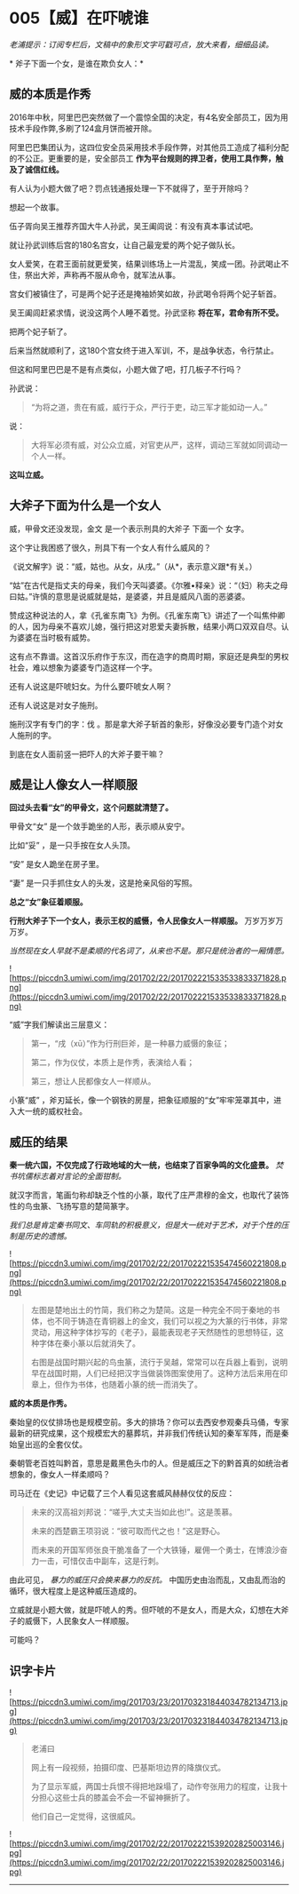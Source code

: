 # 005【威】在吓唬谁

 *老浦提示：订阅专栏后，文稿中的象形文字可戳可点，放大来看，细细品读。*

 * 斧子下面一个女，是谁在欺负女人：*  

## 威的本质是作秀

2016年中秋，阿里巴巴突然做了一个震惊全国的决定，有4名安全部员工，因为用技术手段作弊,多刷了124盒月饼而被开除。

阿里巴巴集团认为，这四位安全员采用技术手段作弊，对其他员工造成了福利分配的不公正。更重要的是，安全部员工 **作为平台规则的捍卫者，使用工具作弊，触及了诚信红线。**

有人认为小题大做了吧？罚点钱通报处理一下不就得了，至于开除吗？

想起一个故事。

伍子胥向吴王推荐齐国大牛人孙武，吴王阖闾说：有没有真本事试试吧。

就让孙武训练后宫的180名宫女，让自己最宠爱的两个妃子做队长。

女人爱笑，在君王面前就更爱笑，结果训练场上一片混乱，笑成一团。孙武喝止不住，祭出大斧，声称再不服从命令，就军法从事。

宫女们被镇住了，可是两个妃子还是掩袖娇笑如故，孙武喝令将两个妃子斩首。

吴王阖闾赶紧求情，说没这两个人睡不着觉。孙武坚称 **将在军，君命有所不受。**

把两个妃子斩了。

后来当然就顺利了，这180个宫女终于进入军训，不，是战争状态，令行禁止。

但这和阿里巴巴是不是有点类似，小题大做了吧，打几板子不行吗？

孙武说：

> “为将之道，贵在有威，威行于众，严行于吏，动三军才能如动一人。”

说：

> 大将军必须有威，对公众立威，对官吏从严，这样，调动三军就如同调动一个人一样。

 **这叫立威。**

## 大斧子下面为什么是一个女人

威，甲骨文还没发现，金文 是一个表示刑具的大斧子 下面一个 女字。

这个字让我困惑了很久，刑具下有一个女人有什么威风的？

《说文解字》说：“威，姑也。从女，从戌。”（从*，表示意义跟*有关。）

“姑”在古代是指丈夫的母亲，我们今天叫婆婆。《尔雅•释亲》说：“（妇）称夫之母曰姑。”许慎的意思是说威就是姑，是婆婆，并且是威风八面的恶婆婆。

赞成这种说法的人，拿《孔雀东南飞》为例。《孔雀东南飞》讲述了一个叫焦仲卿的人，因为母亲不喜欢儿媳，强行把这对恩爱夫妻拆散，结果小两口双双自尽。认为婆婆在当时极有威势。

这有点不靠谱。这首汉乐府作于东汉，而在造字的商周时期，家庭还是典型的男权社会，难以想象为婆婆专门造这样一个字。

还有人说这是吓唬妇女。为什么要吓唬女人啊？

还有人说这是对女子施刑。

施刑汉字有专门的字：伐 。那是拿大斧子斩首的象形，好像没必要专门造个对女人施刑的字。

到底在女人面前竖一把吓人的大斧子要干嘛？

## 威是让人像女人一样顺服

 **回过头去看“女”的甲骨文，这个问题就清楚了。**

甲骨文“女” 是一个敛手跪坐的人形，表示顺从安宁。

比如“妥” ，是一只手按在女人头顶。

“安” 是女人跪坐在房子里。

“妻” 是一只手抓住女人的头发，这是抢亲风俗的写照。

 **总之“女”象征着顺服。**

 **行刑大斧子下一个女人，表示王权的威慑，令人民像女人一样顺服。** 万岁万岁万万岁。

 *当然现在女人早就不是柔顺的代名词了，从来也不是。那只是统治者的一厢情愿。*

![https://piccdn3.umiwi.com/img/201702/22/201702221533533833371828.png](https://piccdn3.umiwi.com/img/201702/22/201702221533533833371828.png)

“威”字我们解读出三层意义：

> 第一，“戌（xū）”作为行刑巨斧，是一种暴力威慑的象征；
> 
> 第二，作为仪仗，本质上是作秀，表演给人看；
> 
> 第三，想让人民都像女人一样顺从。

小篆“威” ，斧刃延长，像一个钢铁的房屋，把象征顺服的“女”牢牢笼罩其中，进入大一统的威权社会。

## 威压的结果

 **秦一统六国，不仅完成了行政地域的大一统，也结束了百家争鸣的文化盛景。**  *焚书坑儒标志着对言论的全面钳制。*

就汉字而言，笔画匀称却缺乏个性的小篆，取代了庄严肃穆的金文，也取代了装饰性的鸟虫篆、飞扬写意的楚简篆字。

 *我们总是肯定秦书同文、车同轨的积极意义，但是大一统对于艺术，对于个性的压制是历史的遗憾。*

![https://piccdn3.umiwi.com/img/201702/22/201702221535474560221808.png](https://piccdn3.umiwi.com/img/201702/22/201702221535474560221808.png)

> 左图是楚地出土的竹简，我们称之为楚简。这是一种完全不同于秦地的书体，也不同于铸造在青铜器上的金文，我们可以视之为大篆的行书体，非常灵动，用这种字体抄写的《老子》，最能表现老子天然随性的思想特征，这种字体在秦小篆以后就消失了。
> 
> 
> 
> 右图是战国时期兴起的鸟虫篆，流行于吴越，常常可以在兵器上看到，说明早在战国时期，人们已经把汉字当做装饰图案使用了。这种方法后来用在印章上，但作为书体，也随着小篆的统一而消失了。

 **威的本质是作秀。**

秦始皇的仪仗排场也是规模空前。多大的排场？你可以去西安参观秦兵马俑，专家最新的研究成果，这个规模宏大的墓葬坑，并非我们传统认知的秦军军阵，而是秦始皇出巡的全套仪仗。

秦朝管老百姓叫黔首，意思是戴黑色头巾的人。但是威压之下的黔首真的如统治者想象的，像女人一样柔顺吗？

司马迁在《史记》中记载了三个人看见这套威风赫赫仪仗的反应：

> 未来的汉高祖刘邦说：“嗟乎,大丈夫当如此也!”。这是羡慕。
> 
> 未来的西楚霸王项羽说：“彼可取而代之也！”这是野心。
> 
> 而未来的开国军师张良干脆准备了一个大铁锤，雇佣一个勇士，在博浪沙奋力一击，可惜仅击中副车，这是行刺。

由此可见， *暴力的威压只会换来暴力的反抗。* 中国历史由治而乱，又由乱而治的循环，很大程度上是这种威压造成的。

立威就是小题大做，就是吓唬人的秀。但吓唬的不是女人，而是大众，幻想在大斧子的威慑下，人民象女人一样顺服。

可能吗？

## 识字卡片

![https://piccdn3.umiwi.com/img/201703/23/201703231844034782134713.jpg](https://piccdn3.umiwi.com/img/201703/23/201703231844034782134713.jpg)

> 老浦曰
> 
> 网上有一段视频，拍摄印度、巴基斯坦边界的降旗仪式。
> 
> 为了显示军威，两国士兵恨不得把地跺塌了，动作夸张用力的程度，让我十分担心这些士兵的膝盖会不会一不留神撅折了。
> 
> 他们自己一定觉得，这很威风。

![https://piccdn3.umiwi.com/img/201702/22/201702221539202825003146.jpg](https://piccdn3.umiwi.com/img/201702/22/201702221539202825003146.jpg)

---
